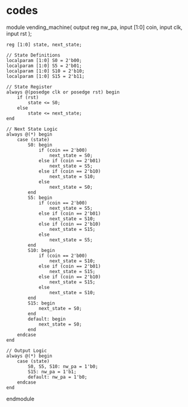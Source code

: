 # codes
module vending_machine(
    output reg nw_pa,
    input [1:0] coin,
    input clk,
    input rst
);

    reg [1:0] state, next_state;

    // State Definitions
    localparam [1:0] S0 = 2'b00;
    localparam [1:0] S5 = 2'b01;
    localparam [1:0] S10 = 2'b10;
    localparam [1:0] S15 = 2'b11;

    // State Register
    always @(posedge clk or posedge rst) begin
        if (rst)
            state <= S0;
        else
            state <= next_state;
    end

    // Next State Logic
    always @(*) begin
        case (state)
            S0: begin
                if (coin == 2'b00)
                    next_state = S0;
                else if (coin == 2'b01)
                    next_state = S5;
                else if (coin == 2'b10)
                    next_state = S10;
                else
                    next_state = S0;
            end
            S5: begin
                if (coin == 2'b00)
                    next_state = S5;
                else if (coin == 2'b01)
                    next_state = S10;
                else if (coin == 2'b10)
                    next_state = S15;
                else
                    next_state = S5;
            end
            S10: begin
                if (coin == 2'b00)
                    next_state = S10;
                else if (coin == 2'b01)
                    next_state = S15;
                else if (coin == 2'b10)
                    next_state = S15;
                else
                    next_state = S10;
            end
            S15: begin
                next_state = S0;
            end
            default: begin
                next_state = S0;
            end
        endcase
    end

    // Output Logic
    always @(*) begin
        case (state)
            S0, S5, S10: nw_pa = 1'b0;
            S15: nw_pa = 1'b1;
            default: nw_pa = 1'b0;
        endcase
    end

endmodule
